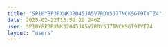```yaml
---
title: "SP10Y8P3RXNK32045JA5V7RDY5J7TNCKSGT9TYTZ4"
date: 2025-02-22T13:50:20.246Z
user: SP10Y8P3RXNK32045JA5V7RDY5J7TNCKSGT9TYTZ4
layout: "users"
---
```

    